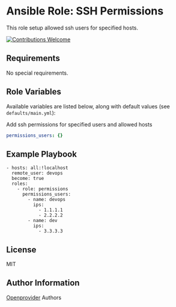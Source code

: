 Ansible Role: SSH Permissions
=============================

This role setup allowed ssh users for specified hosts.

[![Contributions Welcome](https://img.shields.io/badge/contributions-welcome-brightgreen.svg?style=flat)](https://github.com/k8s-community/cluster-deploy/issues)

Requirements
------------

No special requirements.

Role Variables
--------------

Available variables are listed below, along with default values (see `defaults/main.yml`):

Add ssh permissions for specified users and allowed hosts
```yaml
permissions_users: {}
```

Example Playbook
----------------

	- hosts: all:!localhost
	  remote_user: devops
	  become: true
      roles:
        - role: permissions
	      permissions_users:
	        - name: devops
	          ips:
	            - 1.1.1.1
	            - 2.2.2.2
	        - name: dev
	          ips:
	            - 3.3.3.3

License
-------

MIT

Author Information
------------------

[Openprovider](https://github.com/openprovider) Authors
